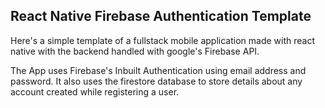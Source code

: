 ## React Native Firebase Authentication Template

Here's a simple template of a fullstack mobile application made with react native with the backend handled with google's Firebase API.

The App uses Firebase's Inbuilt Authentication using email address and password. It also uses the firestore database to store details about any account created while registering a user.

